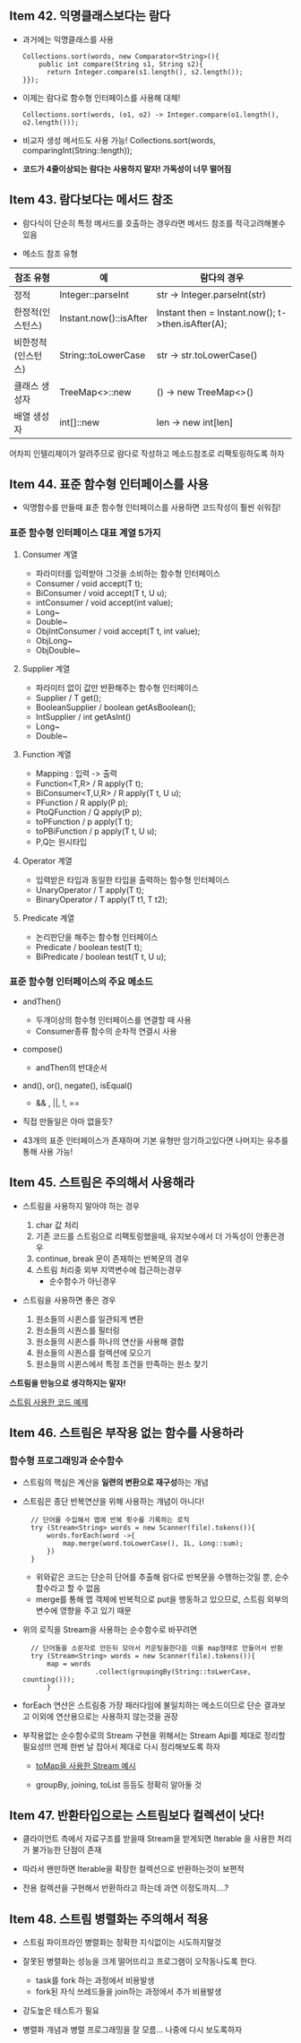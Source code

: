 ## Item 42. 익명클래스보다는 람다

- 과거에는 익명클래스를 사용
		
	  Collections.sort(words, new Comparator<String>(){
		  public int compare(String s1, String s2){
			return Integer.compare(s1.length(), s2.length());	
	  }});
- 이제는 람다로 함수형 인터페이스를 사용해 대체!

	  Collections.sort(words, (o1, o2) -> Integer.compare(o1.length(), o2.length()));

- 비교자 생성 메서드도 사용 가능!
	  Collections.sort(words, comparingInt(String::length));

- **코드가 4줄이상되는 람다는 사용하지 말자! 가독성이 너무 떨어짐**


## Item 43. 람다보다는 메서드 참조

- 람다식이 단순히 특정 메서드를 호출하는 경우라면 메서드 참조를 적극고려해볼수 있음

- 메소드 참조 유형

| 참조 유형 | 예 |람다의 경우|
|--|--|--|
| 정적 | Integer::parseInt |str -> Integer.parseInt(str)|
| 한정적(인스턴스) | Instant.now()::isAfter |Instant then = Instant.now(); t->then.isAfter(A);|
| 비한정적(인스턴스) | String::toLowerCase |str -> str.toLowerCase()|
| 클래스 생성자 | TreeMap<>::new |() -> new TreeMap<>()|
| 배열 생성자 | int[]::new |len -> new int[len]|

어차피 인텔리제이가 알려주므로 람다로 작성하고 메소드참조로 리팩토링하도록 하자


## Item 44. 표준 함수형 인터페이스를 사용
- 익명함수를 만들때 표준 함수형 인터페이스를 사용하면 코드작성이 훨씬 쉬워짐!

### 표준 함수형 인터페이스 대표 계열 5가지

1. Consumer 계열
	- 파라미터를 입력받아 그것을 소비하는 함수형 인터페이스
	- Consumer / void accept(T t);
	- BiConsumer / void accept(T t, U u);
	- intConsumer / void accept(int value);
	- Long~
	- Double~
	- ObjIntConsumer / void accept(T t, int value);
	- ObjLong~
	- ObjDouble~
	
2. Supplier 계열
	- 파라미터 없이 값만 반환해주는 함수형 인터페이스
	- Supplier / T get();
	- BooleanSupplier / boolean getAsBoolean();
	- IntSupplier / int getAsInt()
	- Long~
	- Double~
	
3. Function 계열
	- Mapping : 입력 -> 출력
	- Function<T,R> / R apply(T t);
	- BiConsumer<T,U,R> / R apply(T t, U u);
	- PFunction / R apply(P p);
	- PtoQFunction / Q apply(P p);
	- toPFunction / p apply(T t);
	- toPBiFunction / p apply(T t, U u);
	- P,Q는 원시타입

4. Operator 계열
	- 입력받은 타입과 동일한 타입을 출력하는 함수형 인터페이스
	- UnaryOperator / T apply(T t);
	- BinaryOperator / T apply(T t1, T t2);
	
5. Predicate 계열
	- 논리판단을 해주는 함수형 인터페이스
	- Predicate / boolean test(T t);
	- BiPredicate / boolean test(T t, U u);

### 표준 함수형 인터페이스의 주요 메소드
- andThen()
	- 두개이상의 함수형 인터페이스를 연결할 때 사용
	- Consumer종류 함수의 순차적 연결시 사용
- compose()
	- andThen의 반대순서 
- and(), or(), negate(), isEqual()
	- && , ||, !, == 

- 직접 만들일은 아마 없을듯?
- 43개의 표준 인터페이스가 존재하며 기본 유형만 암기하고있다면 나머지는 유추를통해 사용 가능!

## Item 45. 스트림은 주의해서 사용해라

- 스트림을 사용하지 말아야 하는 경우
	1. char 값 처리
	2. 기존 코드를 스트림으로 리팩토링했을때, 유지보수에서 더 가독성이 안좋은경우
	3. continue, break 문이 존재하는 반복문의 경우
	4. 스트림 처리중 외부 지역변수에 접근하는경우
		- 순수함수가 아닌경우

- 스트림을 사용하면 좋은 경우
	1. 원소들의 시퀸스를 일관되게 변환
	2. 원소들의 시퀀스를 필터링
	3. 원소들의 시퀸스를 하나의 연산을 사용해 결합
	4. 원소들의 시퀀스를 컬렉션에 모으기
	5. 원소들의 시퀸스에서 특정 조건을 만족하는 원소 찾기

**스트림을 만능으로 생각하지는 말자!**

[스트림 사용한 코드 예제](https://github.com/jinia91/blog/blob/c62a003d261fe881a39397aa98f0b139d50c1168/src/main/java/myblog/blog/article/controller/ArticleController.java#L54)


## Item 46. 스트림은 부작용 없는 함수를 사용하라

### 함수형 프로그래밍과 순수함수

- 스트림의 핵심은 계산을 **일련의 변환으로 재구성**하는 개념

- 스트림은 종단 반복연산을 위해 사용하는 개념이 아니다!

		// 단어를 수집해서 맵에 반복 횟수를 기록하는 로직
		try (Stream<String> words = new Scanner(file).tokens()){
			words.forEach(word ->{
				map.merge(word.toLowerCase(), 1L, Long::sum);
			})
		}

	- 위와같은 코드는 단순히 단어를 추출해 람다로 반복문을 수행하는것일 뿐, 순수함수라고 할 수 없음
	- merge를 통해 맵 객체에 반복적으로 put을 행동하고 있으므로, 스트림 외부의 변수에 영향을 주고 있기 때문

- 위의 로직을 Stream을 사용하는 순수함수로 바꾸려면

		// 단어들을 소문자로 만든뒤 모아서 카운팅을한다음 이를 map형태로 만들어서 반환
		try (Stream<String> words = new Scanner(file).tokens()){
			map = words
						.collect(groupingBy(String::toLwerCase, counting()));
			}


- forEach 연산은 스트림중 가장 패러다임에 불일치하는 메소드이므로 단순 결과보고 이외에 연산용으로는 사용하지 않는것을 권장

- 부작용없는 순수함수로의 Stream 구현을 위해서는 Stream Api를 제대로 정리할 필요성!!! 언제 한번 날 잡아서 제대로 다시 정리해보도록 하자

	- [toMap을 사용한 Stream 예시](https://github.com/jinia91/blog/blob/c62a003d261fe881a39397aa98f0b139d50c1168/src/main/java/myblog/blog/member/auth/UserInfoFactory.java#L34)

	- groupBy, joining, toList 등등도 정확히 알아둘 것

 ## Item 47. 반환타입으로는 스트림보다 컬렉션이 낫다!

- 클라이언트 측에서 자료구조를 받을때 Stream을 받게되면 Iterable 을 사용한 처리가 불가능한 단점이 존재
- 따라서 왠만하면 Iterable을 확장한 컬렉션으로 반환하는것이 보편적

- 전용 컬렉션을 구현해서 반환하라고 하는데 과연 이정도까지....?

## Item 48. 스트림 병렬화는 주의해서 적용

- 스트림 파이프라인 병렬화는 정확한 지식없이는 시도하지말것
- 잘못된 병렬화는 성능을 크게 떨어뜨리고 프로그램이 오작동나도록 한다.
	- task를 fork 하는 과정에서 비용발생
	- fork된 자식 쓰레드들을 join하는 과정에서 추가 비용발생

- 강도높은 테스트가 필요

- 병렬화 개념과 병렬 프로그래밍을 잘 모름... 나중에 다시 보도록하자